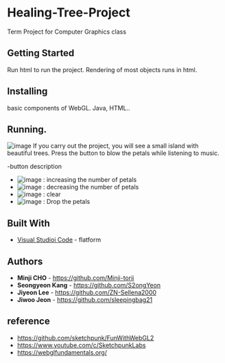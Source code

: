# Healing-Tree-Project

Term Project for Computer Graphics class


## Getting Started

Run html to run the project. Rendering of most objects runs in html.


## Installing

basic components of WebGL. Java, HTML..


## Running.

![image](https://user-images.githubusercontent.com/83347874/200113637-a489b41c-aca5-4043-a81d-6ce6cc889b9d.png)
If you carry out the project, you will see a small island with beautiful trees. Press the button to blow the petals while listening to music.

-button description
* ![image](https://user-images.githubusercontent.com/83347874/200114116-be7dbf0c-a3ee-4598-a171-5e3108b53998.png) : increasing the number of petals
* ![image](https://user-images.githubusercontent.com/83347874/200114156-12ac45af-bb74-4818-8df4-aa08b2031c2a.png) : decreasing the number of petals
* ![image](https://user-images.githubusercontent.com/83347874/200114174-45d9117d-6728-4620-b126-f6d9bc766f10.png) : clear
* ![image](https://user-images.githubusercontent.com/83347874/200114186-d8fd6568-38b7-4523-97e9-0e6750960618.png) : Drop the petals


## Built With

* [Visual Studioi Code](https://code.visualstudio.com/) - flatform

## Authors

* **Minji CHO** - https://github.com/Minji-torii
* **Seongyeon Kang** - https://github.com/S2ongYeon
* **Jiyeon Lee** - https://github.com/ZN-Sellena2000
* **Jiwoo Jeon** - https://github.com/sleepingbag21

## reference

* https://github.com/sketchpunk/FunWithWebGL2
* https://www.youtube.com/c/SketchpunkLabs
* https://webglfundamentals.org/



